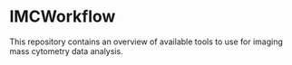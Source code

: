 # IMCWorkflow

This repository contains an overview of available tools to use for imaging mass cytometry data analysis.
